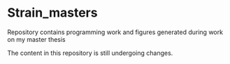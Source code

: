 # Strain_masters
Repository contains programming work and figures generated during work on my master thesis

The content in this repository is still undergoing changes.
